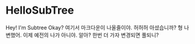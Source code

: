 # HelloSubTree
Hey! I'm Subtree Okay?
여기서 마크다운이 나올줄이야. 허허허 아셨습니까?
형 나 변했어. 이제 예전의 나가 아니야. 알아?
한번 더 가자
변경되면 풀되니?